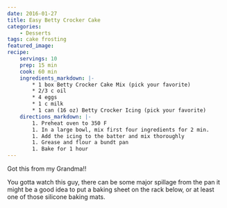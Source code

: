 ```yaml
---
date: 2016-01-27
title: Easy Betty Crocker Cake
categories:
    - Desserts
tags: cake frosting 
featured_image: 
recipe:
    servings: 10
    prep: 15 min
    cook: 60 min
    ingredients_markdown: |-
        * 1 box Betty Crocker Cake Mix (pick your favorite)
        * 2/3 c oil
        * 4 eggs
        * 1 c milk
        * 1 can (16 oz) Betty Crocker Icing (pick your favorite)
    directions_markdown: |-
        1. Preheat oven to 350 F
        1. In a large bowl, mix first four ingredients for 2 min.
        1. Add the icing to the batter and mix thoroughly
        1. Grease and flour a bundt pan
        1. Bake for 1 hour
---
```

Got this from my Grandma!!

You gotta watch this guy, there can be some major spillage from the pan it might be a good idea to put a baking sheet 
on the rack below, or at least one of those silicone baking mats. 
